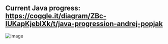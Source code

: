 **Current Java progress:** https://coggle.it/diagram/ZBc-IUKapKjeblXk/t/java-progression-andrej-popjak
---

![image](https://user-images.githubusercontent.com/59792254/226967891-cc96caee-e7f3-4c14-995b-7b9b65d9738c.png)
